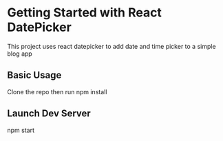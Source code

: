 # Getting Started with React DatePicker

This project uses react datepicker to add date and time picker to a simple blog app

## Basic Usage
Clone the repo then run npm install

## Launch Dev Server
npm start

